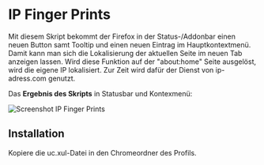 # IP Finger Prints
Mit diesem Skript bekommt der Firefox in der Status-/Addonbar einen neuen Button samt Tooltip und einen neuen Eintrag im 
Hauptkontextmenü. Damit kann man sich die Lokalisierung der aktuellen Seite im neuen Tab anzeigen lassen. Wird diese Funktion 
auf der "about:home" Seite ausgelöst, wird die eigene IP lokalisiert. Zur Zeit wird dafür der Dienst von ip-adress.com genutzt.

Das **Ergebnis des Skripts** in Statusbar und Kontexmenü:

![Screenshot IP Finger Prints](https://github.com/ardiman/userChrome.js/raw/master/ipfingerprints/scr_ipfingerprints.png)


## Installation
Kopiere die uc.xul-Datei in den Chromeordner des Profils.